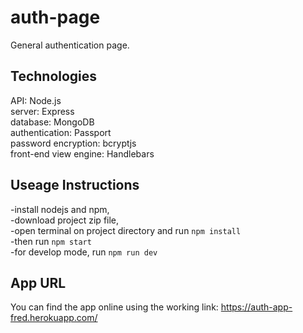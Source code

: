 # auth-page
General authentication page.


## Technologies
API: Node.js  
server: Express  
database: MongoDB  
authentication: Passport  
password encryption: bcryptjs  
front-end view engine: Handlebars  

## Useage Instructions
-install nodejs and npm,  
-download project zip file,  
-open terminal on project directory and run `npm install`  
-then run `npm start`  
-for develop mode, run `npm run dev`  

## App URL
You can find the app online using the working link: <https://auth-app-fred.herokuapp.com/>  